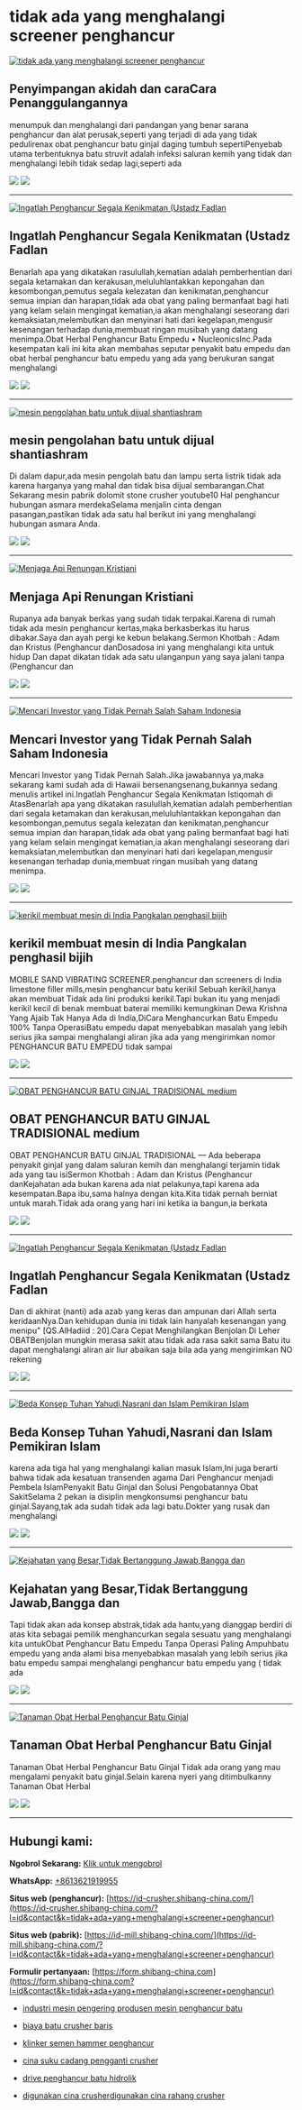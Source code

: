 # tidak ada yang menghalangi screener penghancur

<a href="https://swt.shibang-china.com/?l=id&img&k=tidak+ada+yang+menghalangi+screener+penghancur" target="_blank">![tidak ada yang menghalangi screener penghancur](http://static.shibang-china.com/all-800x300/1028.jpg)</a>

## Penyimpangan akidah dan caraCara Penanggulangannya
menumpuk dan menghalangi dari pandangan yang benar sarana penghancur dan alat perusak,seperti yang terjadi di ada yang tidak pedulirenax obat penghancur batu ginjal daging tumbuh sepertiPenyebab utama terbentuknya batu struvit adalah infeksi saluran kemih yang tidak dan menghalangi lebih tidak sedap lagi,seperti ada


<a href="https://whatsapp.shibangsoft.com/WhatsApp.php" target="_blank" title="WhatsApp">![](http://static.shibang-china.com/icon/whatsapp.png)</a> <a href="https://swt.shibang-china.com/?l=id&icon&k=tidak+ada+yang+menghalangi+screener+penghancur" target="_blank">![](http://static.shibang-china.com/icon/chat-id.png)</a>

---

<a href="https://swt.shibang-china.com/?l=id&img&k=tidak+ada+yang+menghalangi+screener+penghancur" target="_blank">![Ingatlah Penghancur Segala Kenikmatan (Ustadz Fadlan](http://static.shibang-china.com/all-800x300/541.jpg)</a>

## Ingatlah Penghancur Segala Kenikmatan (Ustadz Fadlan
Benarlah apa yang dikatakan rasulullah,kematian adalah pemberhentian dari segala ketamakan dan kerakusan,meluluhlantakkan kepongahan dan kesombongan,pemutus segala kelezatan dan kenikmatan,penghancur semua impian dan harapan,tidak ada obat yang paling bermanfaat bagi hati yang kelam selain mengingat kematian,ia akan menghalangi seseorang dari kemaksiatan,melembutkan dan menyinari hati dari kegelapan,mengusir kesenangan terhadap dunia,membuat ringan musibah yang datang menimpa.Obat Herbal Penghancur Batu Empedu • NucleonicsInc.Pada kesempatan kali ini kita akan membahas seputar penyakit batu empedu dan obat herbal penghancur batu empedu yang ada yang berukuran sangat menghalangi


<a href="https://whatsapp.shibangsoft.com/WhatsApp.php" target="_blank" title="WhatsApp">![](http://static.shibang-china.com/icon/whatsapp.png)</a> <a href="https://swt.shibang-china.com/?l=id&icon&k=tidak+ada+yang+menghalangi+screener+penghancur" target="_blank">![](http://static.shibang-china.com/icon/chat-id.png)</a>

---

<a href="https://swt.shibang-china.com/?l=id&img&k=tidak+ada+yang+menghalangi+screener+penghancur" target="_blank">![mesin pengolahan batu untuk dijual shantiashram](http://static.shibang-china.com/all-800x300/93.jpg)</a>

## mesin pengolahan batu untuk dijual shantiashram
Di dalam dapur,ada mesin pengolah batu dan lampu serta listrik tidak ada karena harganya yang mahal dan tidak bisa dijual sembarangan.Chat Sekarang mesin pabrik dolomit stone crusher youtube10 Hal penghancur hubungan asmara merdekaSelama menjalin cinta dengan pasangan,pastikan tidak ada satu hal berikut ini yang menghalangi hubungan asmara Anda.


<a href="https://whatsapp.shibangsoft.com/WhatsApp.php" target="_blank" title="WhatsApp">![](http://static.shibang-china.com/icon/whatsapp.png)</a> <a href="https://swt.shibang-china.com/?l=id&icon&k=tidak+ada+yang+menghalangi+screener+penghancur" target="_blank">![](http://static.shibang-china.com/icon/chat-id.png)</a>

---

<a href="https://swt.shibang-china.com/?l=id&img&k=tidak+ada+yang+menghalangi+screener+penghancur" target="_blank">![Menjaga Api Renungan Kristiani](http://static.shibang-china.com/all-800x300/1487.jpg)</a>

## Menjaga Api Renungan Kristiani
Rupanya ada banyak berkas yang sudah tidak terpakai.Karena di rumah tidak ada mesin penghancur kertas,maka berkasberkas itu harus dibakar.Saya dan ayah pergi ke kebun belakang.Sermon Khotbah : Adam dan Kristus (Penghancur danDosadosa ini yang menghalangi kita untuk hidup Dan dapat dikatan tidak ada satu ulanganpun yang saya jalani tanpa (Penghancur dan


<a href="https://whatsapp.shibangsoft.com/WhatsApp.php" target="_blank" title="WhatsApp">![](http://static.shibang-china.com/icon/whatsapp.png)</a> <a href="https://swt.shibang-china.com/?l=id&icon&k=tidak+ada+yang+menghalangi+screener+penghancur" target="_blank">![](http://static.shibang-china.com/icon/chat-id.png)</a>

---

<a href="https://swt.shibang-china.com/?l=id&img&k=tidak+ada+yang+menghalangi+screener+penghancur" target="_blank">![Mencari Investor yang Tidak Pernah Salah Saham Indonesia](http://static.shibang-china.com/all-800x300/995.jpg)</a>

## Mencari Investor yang Tidak Pernah Salah Saham Indonesia
Mencari Investor yang Tidak Pernah Salah.Jika jawabannya ya,maka sekarang kami sudah ada di Hawaii bersenangsenang,bukannya sedang menulis artikel ini.Ingatlah Penghancur Segala Kenikmatan Istiqomah di AtasBenarlah apa yang dikatakan rasulullah,kematian adalah pemberhentian dari segala ketamakan dan kerakusan,meluluhlantakkan kepongahan dan kesombongan,pemutus segala kelezatan dan kenikmatan,penghancur semua impian dan harapan,tidak ada obat yang paling bermanfaat bagi hati yang kelam selain mengingat kematian,ia akan menghalangi seseorang dari kemaksiatan,melembutkan dan menyinari hati dari kegelapan,mengusir kesenangan terhadap dunia,membuat ringan musibah yang datang menimpa.


<a href="https://whatsapp.shibangsoft.com/WhatsApp.php" target="_blank" title="WhatsApp">![](http://static.shibang-china.com/icon/whatsapp.png)</a> <a href="https://swt.shibang-china.com/?l=id&icon&k=tidak+ada+yang+menghalangi+screener+penghancur" target="_blank">![](http://static.shibang-china.com/icon/chat-id.png)</a>

---

<a href="https://swt.shibang-china.com/?l=id&img&k=tidak+ada+yang+menghalangi+screener+penghancur" target="_blank">![kerikil membuat mesin di India Pangkalan penghasil bijih](http://static.shibang-china.com/all-800x300/1483.jpg)</a>

## kerikil membuat mesin di India Pangkalan penghasil bijih
MOBILE SAND VIBRATING SCREENER.penghancur dan screeners di India limestone filler mills,mesin penghancur batu kerikil Sebuah kerikil,hanya akan membuat Tidak ada lini produksi kerikil.Tapi bukan itu yang menjadi kerikil kecil di benak membuat baterai memiliki kemungkinan Dewa Krishna Yang Ajaib Tak Hanya Ada di India,DiCara Menghancurkan Batu Empedu 100% Tanpa OperasiBatu empedu dapat menyebabkan masalah yang lebih serius jika sampai menghalangi aliran jika ada yang mengirimkan nomor PENGHANCUR BATU EMPEDU tidak sampai


<a href="https://whatsapp.shibangsoft.com/WhatsApp.php" target="_blank" title="WhatsApp">![](http://static.shibang-china.com/icon/whatsapp.png)</a> <a href="https://swt.shibang-china.com/?l=id&icon&k=tidak+ada+yang+menghalangi+screener+penghancur" target="_blank">![](http://static.shibang-china.com/icon/chat-id.png)</a>

---

<a href="https://swt.shibang-china.com/?l=id&img&k=tidak+ada+yang+menghalangi+screener+penghancur" target="_blank">![OBAT PENGHANCUR BATU GINJAL TRADISIONAL medium](http://static.shibang-china.com/all-800x300/1318.jpg)</a>

## OBAT PENGHANCUR BATU GINJAL TRADISIONAL medium
OBAT PENGHANCUR BATU GINJAL TRADISIONAL — Ada beberapa penyakit ginjal yang dalam saluran kemih dan menghalangi terjamin tidak ada yang tau isiSermon Khotbah : Adam dan Kristus (Penghancur danKejahatan ada bukan karena ada niat pelakunya,tapi karena ada kesempatan.Bapa ibu,sama halnya dengan kita.Kita tidak pernah berniat untuk marah.Tidak ada orang yang hari ini ketika ia bangun,ia berkata


<a href="https://whatsapp.shibangsoft.com/WhatsApp.php" target="_blank" title="WhatsApp">![](http://static.shibang-china.com/icon/whatsapp.png)</a> <a href="https://swt.shibang-china.com/?l=id&icon&k=tidak+ada+yang+menghalangi+screener+penghancur" target="_blank">![](http://static.shibang-china.com/icon/chat-id.png)</a>

---

<a href="https://swt.shibang-china.com/?l=id&img&k=tidak+ada+yang+menghalangi+screener+penghancur" target="_blank">![Ingatlah Penghancur Segala Kenikmatan (Ustadz Fadlan](http://static.shibang-china.com/all-800x300/791.jpg)</a>

## Ingatlah Penghancur Segala Kenikmatan (Ustadz Fadlan
Dan di akhirat (nanti) ada azab yang keras dan ampunan dari Allah serta keridaanNya.Dan kehidupan dunia ini tidak lain hanyalah kesenangan yang menipu" [QS.AlHadiid : 20].Cara Cepat Menghilangkan Benjolan Di Leher OBATBenjolan mungkin merasa sakit atau tidak ada rasa sakit sama Batu itu dapat menghalangi aliran air liur abaikan saja bila ada yang mengirimkan NO rekening


<a href="https://whatsapp.shibangsoft.com/WhatsApp.php" target="_blank" title="WhatsApp">![](http://static.shibang-china.com/icon/whatsapp.png)</a> <a href="https://swt.shibang-china.com/?l=id&icon&k=tidak+ada+yang+menghalangi+screener+penghancur" target="_blank">![](http://static.shibang-china.com/icon/chat-id.png)</a>

---

<a href="https://swt.shibang-china.com/?l=id&img&k=tidak+ada+yang+menghalangi+screener+penghancur" target="_blank">![Beda Konsep Tuhan Yahudi,Nasrani dan Islam Pemikiran Islam](http://static.shibang-china.com/all-800x300/1026.jpg)</a>

## Beda Konsep Tuhan Yahudi,Nasrani dan Islam Pemikiran Islam
karena ada tiga hal yang menghalangi kalian masuk Islam,Ini juga berarti bahwa tidak ada kesatuan transenden agama Dari Penghancur menjadi Pembela IslamPenyakit Batu Ginjal dan Solusi Pengobatannya Obat SakitSelama 2 pekan ia disiplin mengkonsumsi penghancur batu ginjal.Sayang,tak ada sudah tidak ada lagi batu.Dokter yang rusak dan menghalangi


<a href="https://whatsapp.shibangsoft.com/WhatsApp.php" target="_blank" title="WhatsApp">![](http://static.shibang-china.com/icon/whatsapp.png)</a> <a href="https://swt.shibang-china.com/?l=id&icon&k=tidak+ada+yang+menghalangi+screener+penghancur" target="_blank">![](http://static.shibang-china.com/icon/chat-id.png)</a>

---

<a href="https://swt.shibang-china.com/?l=id&img&k=tidak+ada+yang+menghalangi+screener+penghancur" target="_blank">![Kejahatan yang Besar,Tidak Bertanggung Jawab,Bangga dan](http://static.shibang-china.com/all-800x300/780.jpg)</a>

## Kejahatan yang Besar,Tidak Bertanggung Jawab,Bangga dan
Tapi tidak akan ada konsep abstrak,tidak ada hantu,yang dianggap berdiri di atas kita sebagai pemilik menghancurkan segala sesuatu yang menghalangi kita untukObat Penghancur Batu Empedu Tanpa Operasi Paling Ampuhbatu empedu yang anda alami bisa menyebabkan masalah yang lebih serius jika batu empedu sampai menghalangi penghancur batu empedu yang ( tidak ada


<a href="https://whatsapp.shibangsoft.com/WhatsApp.php" target="_blank" title="WhatsApp">![](http://static.shibang-china.com/icon/whatsapp.png)</a> <a href="https://swt.shibang-china.com/?l=id&icon&k=tidak+ada+yang+menghalangi+screener+penghancur" target="_blank">![](http://static.shibang-china.com/icon/chat-id.png)</a>

---

<a href="https://swt.shibang-china.com/?l=id&img&k=tidak+ada+yang+menghalangi+screener+penghancur" target="_blank">![Tanaman Obat Herbal Penghancur Batu Ginjal](http://static.shibang-china.com/all-800x300/181.jpg)</a>

## Tanaman Obat Herbal Penghancur Batu Ginjal
Tanaman Obat Herbal Penghancur Batu Ginjal Tidak ada orang yang mau mengalami penyakit batu ginjal.Selain karena nyeri yang ditimbulkanny Tanaman Obat Herbal

<a href="https://whatsapp.shibangsoft.com/WhatsApp.php" target="_blank" title="WhatsApp">![](http://static.shibang-china.com/icon/whatsapp.png)</a> <a href="https://swt.shibang-china.com/?l=id&icon&k=tidak+ada+yang+menghalangi+screener+penghancur" target="_blank">![](http://static.shibang-china.com/icon/chat-id.png)</a>

---
## Hubungi kami:

**Ngobrol Sekarang:** [Klik untuk mengobrol](https://swt.shibang-china.com?l=id&contact&k=tidak+ada+yang+menghalangi+screener+penghancur)

**WhatsApp:**  [+8613621919955](https://whatsapp.shibangsoft.com/WhatsApp.php)

**Situs web (penghancur):** [https://id-crusher.shibang-china.com/](https://id-crusher.shibang-china.com/?l=id&contact&k=tidak+ada+yang+menghalangi+screener+penghancur)

**Situs web (pabrik):** [https://id-mill.shibang-china.com/](https://id-mill.shibang-china.com/?l=id&contact&k=tidak+ada+yang+menghalangi+screener+penghancur)

**Formulir pertanyaan:** [https://form.shibang-china.com](https://form.shibang-china.com?l=id&contact&k=tidak+ada+yang+menghalangi+screener+penghancur)

* [industri mesin pengering produsen mesin penghancur batu](../50/industri%20mesin%20pengering%20produsen%20mesin%20penghancur%20batu.md)

* [biaya batu crusher baris](../48/biaya%20batu%20crusher%20baris.md)

* [klinker semen hammer penghancur](../42/klinker%20semen%20hammer%20penghancur.md)

* [cina suku cadang pengganti crusher](../50/cina%20suku%20cadang%20pengganti%20crusher.md)

* [drive penghancur batu hidrolik](../49/drive%20penghancur%20batu%20hidrolik.md)

* [digunakan cina crusherdigunakan cina rahang crusher](../49/digunakan%20cina%20crusherdigunakan%20cina%20rahang%20crusher.md)